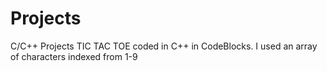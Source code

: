 # Projects
C/C++ Projects
TIC TAC TOE coded in C++ in CodeBlocks.
I used an array of characters indexed from 1-9
